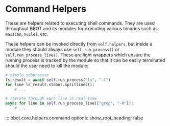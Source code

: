 # Command Helpers

These are helpers related to executing shell commands. They are used throughout BBOT and its modules for executing various binaries such as `masscan`, `nuclei`, etc.

These helpers can be invoked directly from `self.helpers`, but inside a module they should always use `self.run_process()` or `self.run_process_live()`. These are light wrappers which ensure the running process is tracked by the module so that it can be easily terminated should the user need to kill the module:

```python
# simple subprocess
ls_result = await self.run_process("ls", "-l")
for line ls_result.stdout.splitlines():
    # ...

# iterate through each line in real time
async for line in self.run_process_live(["grep", "-R"]):
    # ...
```

::: bbot.core.helpers.command
    options:
      show_root_heading: false
